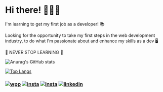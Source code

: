 <h1>Hi there! 👨🏻‍💻</h1>

I'm learning to get my first job as a developer! 📚

Looking for the opportunity to take my first steps in the web development industry, to do what I'm passionate about and enhance my skills as a dev 🖥

📖 NEVER STOP LEARNING 📖

![Anurag's GitHub stats](https://github-readme-stats.vercel.app/api?username=manulecam&show_icons=true&theme=cobalt)

  
[![Top Langs](https://github-readme-stats.vercel.app/api/top-langs/?username=manulecam&layout=compact&theme=cobalt)](https://github.com/anuraghazra/github-readme-stats)

### [![wpp](https://img.shields.io/badge/WhatsApp-25D366?style=for-the-badge&logo=whatsapp&logoColor=white)](https://wa.me/5492364308903) [![insta](https://img.shields.io/badge/Instagram-E4405F?style=for-the-badge&logo=instagram&logoColor=white)](https://www.instagram.com/manu.lecam/) [![insta](https://img.shields.io/badge/website-000000?style=for-the-badge&logo=About.me&logoColor=white)](https://juniorffonseca.github.io/portfolio/) [![linkedin](https://img.shields.io/badge/LinkedIn-0077B5?style=for-the-badge&logo=linkedin&logoColor=white)]([https://www.linkedin.com/in/manuel-lecam/](https://www.linkedin.com/in/manuel-lecam-141202201/))
